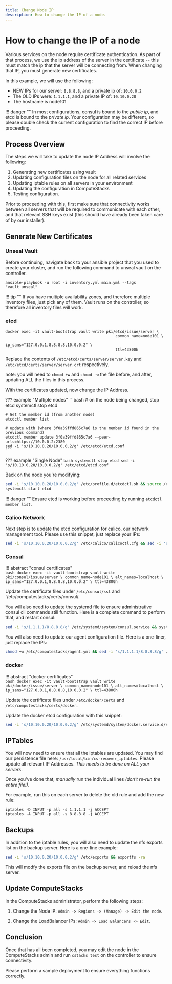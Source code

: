 ```yaml
---
title: Change Node IP
description: How to change the IP of a node.
---
```

# How to change the IP of a node

Various services on the node require certificate authentication. As part of that process, we use the ip address of the server in the certificate -- this must match the ip that the server will be connecting from. When changing that IP, you must generate new certificates.

In this example, we will use the following:

* NEW IPs for our server: `8.8.8.8`, and a private ip of: `10.0.0.2`
* The OLD IPs were: `1.1.1.1`, and a private IP of: `10.10.0.20`
* The hostname is node101

!!! danger ""
    In most configurations, consul is bound to the _public ip_, and etcd is bound to the _private ip_. Your configuration may be different, so please double check the current configuration to find the correct IP before proceeding.

## Process Overview

The steps we will take to update the node IP Address will involve the following:

1. Generating new certificates using vault
2. Updating configuration files on the node for all related services
3. Updating iptable rules on all servers in your environment
4. Updating the configuration in ComputeStacks
5. Testing configuration.

Prior to proceeding with this, first make sure that connectivity works between all servers that will be required to communicate with each other, and that relevant SSH keys exist (this should have already been taken care of by our installer).

## Generate New Certificates

### Unseal Vault

Before continuing, navigate back to your ansible project that you used to create your cluster, and run the following command to unseal vault on the controller.

```
ansible-playbook -u root -i inventory.yml main.yml --tags "vault_unseal"
```

!!! tip ""
    If you have multiple availability zones, and therefore multiple inventory files, just pick any of them. Vault runs on the controller, so therefore all inventory files will work.

### etcd
```
docker exec -it vault-bootstrap vault write pki/etcd/issue/server \
                                                common_name=node101 \
                                                ip_sans="127.0.0.1,8.8.8.8,10.0.0.2" \
                                                ttl=43800h
```

Replace the contents of `/etc/etcd/certs/server/server.key` and `/etc/etcd/certs/server/server.crt` respectively. 

note: you will need to `chmod +w` and `chmod -w` the file before, and after, updating ALL the files in this process.

With the certificates updated, now change the IP Address.

??? example "Multiple nodes"
    ```bash
    # on the node being changed, stop etcd
    systemctl stop etcd
    
    # Get the member id (from another node)
    etcdctl member list
    
    # update with (where 3f0a39ffd865c7a6 is the member id found in the previous command)
    etcdctl member update 3f0a39ffd865c7a6 --peer-urls=https://10.0.0.2:2380
    sed -i 's/10.10.0.20/10.0.0.2/g' /etc/etcd/etcd.conf    
    ```
??? example "Single Node"
    ```bash
    systemctl stop etcd
    sed -i 's/10.10.0.20/10.0.0.2/g' /etc/etcd/etcd.conf
    ```
    
Back on the node you're modifying:
```bash
sed -i 's/10.10.0.20/10.0.0.2/g' /etc/profile.d/etcdctl.sh && source /etc/profile.d/etcdctl.sh
systemctl start etcd
```


!!! danger ""
    Ensure etcd is working before proceeding by running `etcdctl member list`.

### Calico Network

Next step is to update the etcd configuration for calico, our network management tool. Please use this snippet, just replace your IPs:

```bash
sed -i 's/10.10.0.20/10.0.0.2/g' /etc/calico/calicoctl.cfg && sed -i 's/10.10.0.20/10.0.0.2/g' /etc/calico/calico-ipam.env && sed -i 's/10.10.0.20/10.0.0.2/g' /usr/local/bin/run_calico && systemctl restart calico-ipam && docker stop calico-node && docker rm calico-node && /usr/local/bin/run_calico
```

### Consul

!!! abstract "consul certificates"    
    ```bash
    docker exec -it vault-bootstrap vault write pki/consul/issue/server \
                                                common_name=node101 \
                                                alt_names=localhost \
                                                ip_sans="127.0.0.1,8.8.8.8,10.0.0.2" \
                                                ttl=43800h
    ```

Update the certificate files under `/etc/consul/ssl` and `/etc/computestacks/certs/consul/.

You will also need to update the systemd file to ensure administrative consul cli commands still function. Here is a complete command to perform that, and restart consul:

```bash
sed -i 's/1.1.1.1/8.8.8.8/g' /etc/systemd/system/consul.service && systemctl daemon-reload && systemctl restart consul
```

You will also need to update our agent configuration file. Here is a one-liner, just replace the IPs:

```bash
chmod +w /etc/computestacks/agent.yml && sed -i 's/1.1.1.1/8.8.8.8/g' /etc/computestacks/agent.yml && chmod -w /etc/computestacks/agent.yml && systemctl restart cs-agent
```

### docker

!!! abstract "docker certificates"  
    ```bash
    docker exec -it vault-bootstrap vault write pki/docker/issue/server \
                                                    common_name=node101 \
                                                    alt_names=localhost \
                                                    ip_sans="127.0.0.1,8.8.8.8,10.0.0.2" \
                                                    ttl=43800h
    ```

Update the certificate files under `/etc/docker/certs` and `/etc/computestacks/certs/docker`.

Update the docker etcd configuration with this snippet:

```bash
sed -i 's/10.10.0.20/10.0.0.2/g' /etc/systemd/system/docker.service.d/startup.conf && systemctl daemon-reload && systemctl restart docker
```

## IPTables

You will now need to ensure that all the iptables are updated. You may find our persistence file here: `/usr/local/bin/cs-recover_iptables`. Please update all relevant IP Addresses. _This needs to be done on ALL your servers_.

Once you've done that, _manually_ run the individual lines _(don't re-run the entire file!)_.

For example, run this on each server to delete the old rule and add the new rule:

```
iptables -D INPUT -p all -s 1.1.1.1 -j ACCEPT
iptables -A INPUT -p all -s 8.8.8.8 -j ACCEPT
```

## Backups

In addition to the iptable rules, you will also need to update the nfs exports list on the backup server. Here is a one-line example:

```bash
sed -i 's/10.10.0.20/10.0.0.2/g' /etc/exports && exportfs -ra
```

This will modfy the exports file on the backup server, and reload the nfs server.

## Update ComputeStacks

In the ComputeStacks administrator, perform the following steps:

1. Change the Node IP: `Admin -> Regions -> (Manage) -> Edit the node`.

2. Change the LoadBalancer IPs: `Admin -> Load Balancers -> Edit`.

## Conclusion

Once that has all been completed, you may edit the node in the ComputeStacks admin and run `cstacks test` on the controller to ensure connectivity.

Please perform a sample deployment to ensure everything functions correctly.
